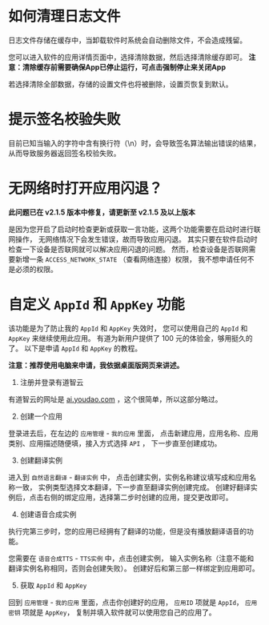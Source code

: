 # 如何清理日志文件

日志文件存储在缓存中，当卸载软件时系统会自动删除文件，不会造成残留。

您可以进入软件的应用详情页面中，选择清除数据，然后选择清除缓存即可。
**注意：清除缓存前需要确保App已停止运行，可点击强制停止来关闭App**

若选择清除全部数据，存储的设置文件也将被删除，设置页恢复到默认。

# 提示签名校验失败

目前已知当输入的字符中含有换行符（\n）时，会导致签名算法输出错误的结果，
从而导致服务器返回签名校验失败。

# 无网络时打开应用闪退？

**此问题已在 v2.1.5 版本中修复，请更新至 v2.1.5 及以上版本**

是因为您开启了启动时检查更新或获取一言功能，这两个功能需要在启动时进行联网操作，
无网络情况下会发生错误，故而导致应用闪退。
其实只要在软件启动时检查一下设备是否联网就可以解决应用闪退的问题。
然而，检查设备是否联网需要新增一条 `ACCESS_NETWORK_STATE` （查看网络连接）权限，
我不想申请任何不是必须的权限。

# 自定义 `AppId` 和 `AppKey` 功能

该功能是为了防止我的 `AppId` 和 `AppKey` 失效时，
您可以使用自己的 `AppId` 和 `AppKey` 来继续使用此应用。
有道为新用户提供了 100 元的体验金，够用挺久的了。
以下是申请 `AppId` 和 `AppKey` 的教程。

**注意：推荐使用电脑来申请，我依据桌面版网页来讲述。**

1. 注册并登录有道智云

有道智云的网址是 [ai.youdao.com](https://ai.youdao.com/) ，这个很简单，所以这部分略过。

2. 创建一个应用

登录进去后，在左边的 `应用管理` - `我的应用` 里面，
点击新建应用，应用名称、应用类别、应用描述随便填，接入方式选择 `API` ，
下一步直至创建成功。

3. 创建翻译实例

进入到 `自然语言翻译` - `翻译实例` 中，
点击创建实例，实例名称建议填写成和应用名称一致，
实例类型选择文本翻译，下一步直至翻译实例创建完成。
创建好翻译实例后，点击右侧的绑定应用，选择第二步时创建的应用，提交更改即可。

4. 创建语音合成实例

执行完第三步时，您的应用已经拥有了翻译的功能，但是没有播放翻译语音的功能。

您需要在 `语音合成TTS` - `TTS实例` 中，点击创建实例，
输入实例名称（注意不能和翻译实例名称相同，否则会创建失败）。
创建好后和第三部一样绑定到应用即可。

5. 获取 `AppId` 和 `AppKey`

回到 `应用管理` - `我的应用` 里面，点击你创建好的应用，
`应用ID` 项就是 `AppId`， `应用密钥` 项就是 `AppKey`，
复制并填入软件就可以使用您自己的应用了。

